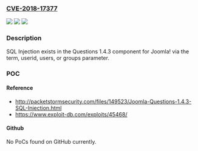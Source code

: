 ### [CVE-2018-17377](https://cve.mitre.org/cgi-bin/cvename.cgi?name=CVE-2018-17377)
![](https://img.shields.io/static/v1?label=Product&message=n%2Fa&color=blue)
![](https://img.shields.io/static/v1?label=Version&message=n%2Fa&color=blue)
![](https://img.shields.io/static/v1?label=Vulnerability&message=n%2Fa&color=brighgreen)

### Description

SQL Injection exists in the Questions 1.4.3 component for Joomla! via the term, userid, users, or groups parameter.

### POC

#### Reference
- http://packetstormsecurity.com/files/149523/Joomla-Questions-1.4.3-SQL-Injection.html
- https://www.exploit-db.com/exploits/45468/

#### Github
No PoCs found on GitHub currently.

